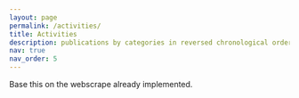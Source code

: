 ```yaml
---
layout: page
permalink: /activities/
title: Activities
description: publications by categories in reversed chronological order. generated by jekyll-scholar.
nav: true
nav_order: 5
---
```

<!-- _pages/publications.md -->
Base this on the webscrape already implemented.

<!-- <div class="publications">

{% bibliography -f {{ site.scholar.bibliography }} %}

</div> -->
